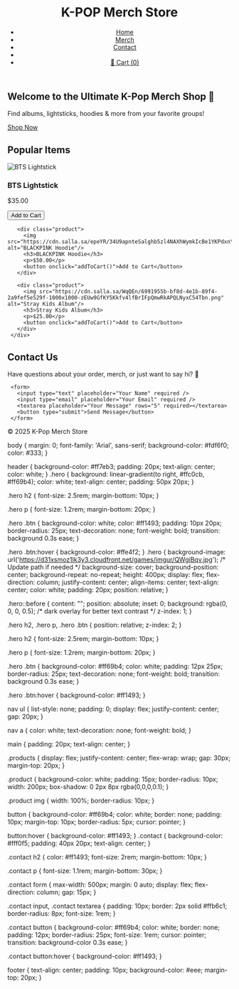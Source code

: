 <!DOCTYPE html>
 <html lang="en">
 <head>
   <meta charset="UTF-8" />
   <meta name="viewport" content="width=device-width, initial-scale=1.0"/>
   <title>K-Pop Merch Shop</title>
   <link rel="stylesheet" href="style.css"/>
 </head>
 <body>
   <header>
     <h1>K-POP Merch Store</h1>
     <nav>
       <ul>
         <li><a href="#">Home</a></li>
         <li><a href="#">Merch</a></li>
         <li><a href="#">Contact</a></li>
         <li class="cart-link">
           <li><a href="#" id="cart-btn">🛒 Cart (<span id="cart-count">0</span>)</a></li>
       </ul>
     </nav>
   </header>
   <section class="hero">
     <h2>Welcome to the Ultimate K-Pop Merch Shop 💜</h2>
     <p>Find albums, lightsticks, hoodies & more from your favorite groups!</p>
     <a href="#products" class="btn">Shop Now</a>
   </section>
   <main>
     <h2>Popular Items</h2>
     <div class="products">
       <div class="product">
         <img src="https://cdn.salla.sa/VwrlW/Bh2aCCGO7ysDfsojULblLI02AjAbzcpd8qi4UpGA.jpg" alt="BTS Lightstick"/>
         <h3>BTS Lightstick</h3>
         <p>$35.00</p>
         <button onclick="addToCart()">Add to Cart</button>
       </div>
 
       <div class="product">
         <img src="https://cdn.salla.sa/epeYR/34U9apnteSalghb5zl4NAXhWymkIcBe1YKPdxnYm.jpg" alt="BLACKPINK Hoodie"/>
         <h3>BLACKPINK Hoodie</h3>
         <p>$50.00</p>
         <button onclick="addToCart()">Add to Cart</button>
       </div>
 
       <div class="product">
         <img src="https://cdn.salla.sa/WqQEn/6991955b-bf8d-4e1b-89f4-2a9fef5e529f-1000x1000-zEUw9GfKY5Kkfv4lfBrIFpQmwRkAPQLNyxC54Tbn.png" alt="Stray Kids Album"/>
         <h3>Stray Kids Album</h3>
         <p>$25.00</p>
         <button onclick="addToCart()">Add to Cart</button>
       </div>
     </div>
   </main>
   <section class="contact" id="contact">
     <h2>Contact Us</h2>
     <p>Have questions about your order, merch, or just want to say hi? 💜</p>
     
     <form>
       <input type="text" placeholder="Your Name" required />
       <input type="email" placeholder="Your Email" required />
       <textarea placeholder="Your Message" rows="5" required></textarea>
       <button type="submit">Send Message</button>
     </form>
   </section>
   <footer>
     <p>&copy; 2025 K-Pop Merch Store</p>
   </footer>
 
   <script src="kpop.js"></script>
   <link rel="stylesheet" href="kstyle.css" />
 </body>
 </html>

body {
    margin: 0;
    font-family: 'Arial', sans-serif;
    background-color: #fdf6f0;
    color: #333;
  }
  
  header {
    background-color: #ff7eb3;
    padding: 20px;
    text-align: center;
    color: white;
  }
  .hero {
    background: linear-gradient(to right, #ffc0cb, #ff69b4);
    color: white;
    text-align: center;
    padding: 50px 20px;
  }
  
  .hero h2 {
    font-size: 2.5rem;
    margin-bottom: 10px;
  }
  
  .hero p {
    font-size: 1.2rem;
    margin-bottom: 20px;
  }
  
  .hero .btn {
    background-color: white;
    color: #ff1493;
    padding: 10px 20px;
    border-radius: 25px;
    text-decoration: none;
    font-weight: bold;
    transition: background 0.3s ease;
  }
  
  .hero .btn:hover {
    background-color: #ffe4f2;
  }
  .hero {
    background-image: url('https://d31xsmoz1lk3y3.cloudfront.net/games/imgur/QWgiBqv.jpg'); /* Update path if needed */
    background-size: cover;
    background-position: center;
    background-repeat: no-repeat;
    height: 400px;
    display: flex;
    flex-direction: column;
    justify-content: center;
    align-items: center;
    text-align: center;
    color: white;
    padding: 20px;
    position: relative;
  }
  
  .hero::before {
    content: "";
    position: absolute;
    inset: 0;
    background: rgba(0, 0, 0, 0.5); /* dark overlay for better text contrast */
    z-index: 1;
  }
  
  .hero h2,
  .hero p,
  .hero .btn {
    position: relative;
    z-index: 2;
  }
  
  .hero h2 {
    font-size: 2.5rem;
    margin-bottom: 10px;
  }
  
  .hero p {
    font-size: 1.2rem;
    margin-bottom: 20px;
  }
  
  .hero .btn {
    background-color: #ff69b4;
    color: white;
    padding: 12px 25px;
    border-radius: 25px;
    text-decoration: none;
    font-weight: bold;
    transition: background 0.3s ease;
  }
  
  .hero .btn:hover {
    background-color: #ff1493;
  }
  
  
  nav ul {
    list-style: none;
    padding: 0;
    display: flex;
    justify-content: center;
    gap: 20px;
  }
  
  nav a {
    color: white;
    text-decoration: none;
    font-weight: bold;
  }
  
  main {
    padding: 20px;
    text-align: center;
  }
  
  .products {
    display: flex;
    justify-content: center;
    flex-wrap: wrap;
    gap: 30px;
    margin-top: 20px;
  }
  
  .product {
    background-color: white;
    padding: 15px;
    border-radius: 10px;
    width: 200px;
    box-shadow: 0 2px 8px rgba(0,0,0,0.1);
  }
  
  .product img {
    width: 100%;
    border-radius: 10px;
  }
  
  button {
    background-color: #ff69b4;
    color: white;
    border: none;
    padding: 10px;
    margin-top: 10px;
    border-radius: 5px;
    cursor: pointer;
  }
  
  button:hover {
    background-color: #ff1493;
  }
  .contact {
    background-color: #fff0f5;
    padding: 40px 20px;
    text-align: center;
  }
  
  .contact h2 {
    color: #ff1493;
    font-size: 2rem;
    margin-bottom: 10px;
  }
  
  .contact p {
    font-size: 1.1rem;
    margin-bottom: 30px;
  }
  
  .contact form {
    max-width: 500px;
    margin: 0 auto;
    display: flex;
    flex-direction: column;
    gap: 15px;
  }
  
  .contact input,
  .contact textarea {
    padding: 10px;
    border: 2px solid #ffb6c1;
    border-radius: 8px;
    font-size: 1rem;
  }
  
  .contact button {
    background-color: #ff69b4;
    color: white;
    border: none;
    padding: 12px;
    border-radius: 25px;
    font-size: 1rem;
    cursor: pointer;
    transition: background-color 0.3s ease;
  }
  
  .contact button:hover {
    background-color: #ff1493;
  }
  
  footer {
    text-align: center;
    padding: 10px;
    background-color: #eee;
    margin-top: 20px;
  }
